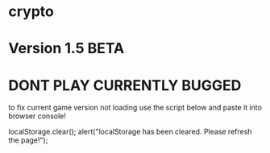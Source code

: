 # crypto

# Version 1.5 BETA
# DONT PLAY CURRENTLY BUGGED

to fix current game version not loading use the script below and paste it into browser console!

localStorage.clear();
alert("localStorage has been cleared. Please refresh the page!");
